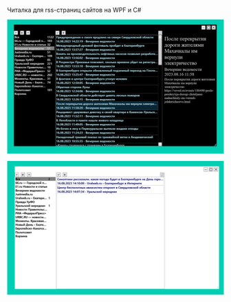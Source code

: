 Читалка для rss-страниц сайтов на WPF и C#

![Иллюстрация к проекту](https://github.com/Vlad66M/FeedReader/raw/master/readmeImages/dark.bmp)

![Иллюстрация к проекту](https://github.com/Vlad66M/FeedReader/raw/master/readmeImages/white.bmp)
